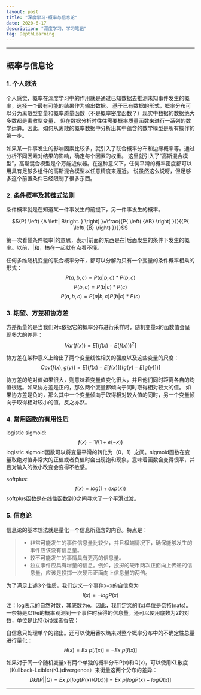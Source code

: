 ```yaml
---
layout: post
title: "深度学习-概率与信息论"
date: 2020-6-17 
description: "深度学习，学习笔记"
tag: DepthLearning 
--- 
```



----



## 概率与信息论


### 1. 个人想法

个人感觉，概率在深度学习中的作用就是通过已知数据去推测未知事件发生的概率，选择一个最有可能的结果作为输出数据。
基于已有数据的形式，概率分布可以分为离散型变量和概率质量函数（不是概率密度函数？）现实中数据的数据绝大多数都是离散型变量，
但在数据分析时往往需要概率质量函数来进行一系列的数学运算。因此，如何从离散的概率数据中分析出其中蕴含的数学模型是所有操作的第一步。

如果某一件事发生的影响因素比较多，就引入了联合概率分布和边缘概率等。通过分析不同因素对结果的影响，确定每个因素的权重。
这里就引入了“高斯混合模型”，高斯混合模型是个万能近似器。在这种意义下，任何平滑的概率密度都可以用具有足够多组件的高斯混合模型以任意精度来逼近。
说虽然这么说呀，但足够多这个前置条件已经限制了很多东西。

### 2. 条件概率及其链式法则

条件概率就是在知道某一件事发生的前提下，另一件事发生的概率。

$${P{ \left( {A \left| B\right. } \right) }=\frac{{P{ \left( {AB} \right) }}}{{P{ \left( {B} \right) }}}}$$

第一次看懂条件概率|的意思，表示|前面的东西是在|后面发生的条件下发生的概率。以前，|和，搞在一起就有点看不懂。

任何多维随机变量的联合概率分布，都可以分解为只有一个变量的条件概率相乘的形式：
$$P(a,b,c) = P(a|b,c)*P(b,c)$$
$$P(b,c) = P(b|c)*P(c)$$
$$P(a,b,c) = P(a|b,c)P(b|c)*P(c)$$


### 3. 期望、方差和协方差

方差衡量的是当我们对x依据它的概率分布进行采样时，随机变量x的函数值会呈现多大的差异：
$$Var(f(x)) = E[(f(x) - E(f(x)))^2]$$

协方差在某种意义上给出了两个变量线性相关的强度以及这些变量的尺度：
$$Cov(f(x),g(y)) = E[(f(x) - E[f(x)])(g(y) - E[g(y)])]$$

协方差的绝对值如果很大，则意味着变量值变化很大，并且他们同时距离各自的均值很远。如果协方差是正的，那么两个变量都倾向于同时取得相对较大的值。
如果协方差是负的，那么其中一个变量倾向于取得相对较大值的同时，另一个变量倾向于取得相对较小的值，反之亦然。

### 4. 常用函数的有用性质

logistic sigmoid:
$$f(x) = 1/(1+e(-x))$$
logistic sigmoid函数可以将变量平滑的转化为（0，1）之间。sigmoid函数在变量取绝对值非常大的正值或者负值时会出现饱和现象，意味着函数会变得很平，并且对输入的微小改变会变得不敏感。

softplus:
$$f(x) = log(1+exp(x))$$
softplus函数是在线性函数到0之间寻求了一个平滑过渡。

### 5. 信息论

信息论的基本想法就是量化一个信息所蕴含的内容。特点是：
> * 非常可能发生的事件信息量比较少，并且极端情况下，确保能够发生的事件应该没有信息量。
> * 较不可能发生的事情具有更高的信息量。
> * 独立事件应具有增量的信息。例如，投掷的硬币两次正面向上传递的信息量，应该是投掷一次硬币正面向上信息量的两倍。

为了满足上述3个性质，我们定义一个事件x=x的自信息为
$$I(x) = -logP(x)$$
注：log表示的自然对数，其底数为e。因此，我们定义的I(x)单位是奈特(nats)。一奈特是以1/e的概率观测到一个事件时获得的信息量。还可以使用底数为2的对数，单位是比特(bit)或者香农；

自信息只处理单个的输出。还可以使用香农熵来对整个概率分布中的不确定性总量进行量化：
$$H(x) = Ex~p[I(x)] = -Ex~p[I(x)]$$

如果对于同一个随机变量x有两个单独的概率分布P(x)和Q(x)，可以使用KL散度（Kullback-Leibler(KL)divergence）来衡量这两个分布的差异：
$$Dkl(P||Q) = Ex~p[log(P(x)/Q(x))] = Ex~p[logP(x) - logQ(x)]$$

----

